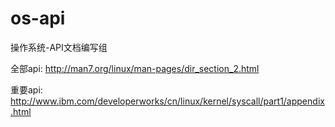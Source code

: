 # os-api
操作系统-API文档编写组

全部api: http://man7.org/linux/man-pages/dir_section_2.html

重要api: http://www.ibm.com/developerworks/cn/linux/kernel/syscall/part1/appendix.html

